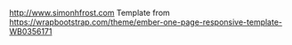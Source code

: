 http://www.simonhfrost.com
Template from https://wrapbootstrap.com/theme/ember-one-page-responsive-template-WB0356171
